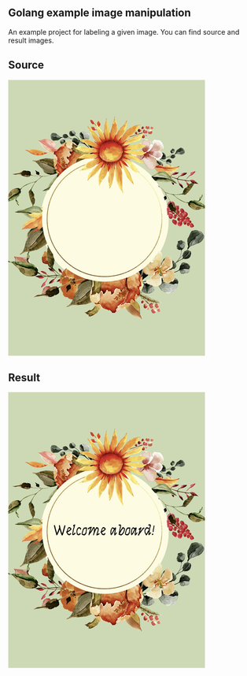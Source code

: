 ## Golang example image manipulation

An example project for labeling a given image. You can find source and result images.

## Source
![source](./card_template.png)

## Result
![result](./out.png)
